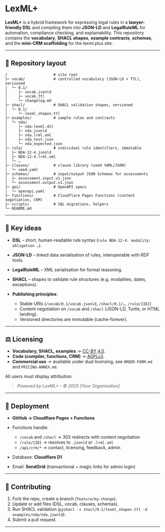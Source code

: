# LexML+

**LexML+** is a hybrid framework for expressing legal rules in a **lawyer-friendly DSL** and compiling them into **JSON-LD** and **LegalRuleML** for automation, compliance checking, and explainability.
This repository contains the **vocabulary**, **SHACL shapes**, **example contracts**, **schemas**, and the **mini-CRM scaffolding** for the lexml.plus site.

---

## 📂 Repository layout

```
/                     # site root
├─ vocab/             # controlled vocabulary (JSON-LD + TTL), versioned
│  └─ 0.1/
│     ├─ vocab.jsonld
│     ├─ vocab.ttl
│     └─ changelog.md
├─ shacl/             # SHACL validation shapes, versioned
│  └─ 0.1/
│     └─ lexml_shapes.ttl
├─ examples/          # sample rules and contracts
│  └─ nda/
│     ├─ nda-lexml.dsl
│     ├─ nda.jsonld
│     ├─ nda.lrml.xml
│     ├─ nda_test.json
│     └─ nda_expected.json
├─ rule/              # individual rule identifiers, immutable
│  ├─ NDA-12-4.jsonld
│  ├─ NDA-12-4.lrml.xml
│  └─ …
├─ clauses/           # clause library (seed YAML/JSON)
│  └─ seed.yaml
├─ schemas/           # input/output JSON Schemas for assessments
│  ├─ assessment.input.v1.json
│  └─ assessment.output.v1.json
├─ api/               # OpenAPI specs
│  └─ openapi.yaml
├─ functions/         # Cloudflare Pages Functions (content negotiation, CRM)
├─ scripts/           # SQL migrations, helpers
└─ README.md
```

---

## 🔑 Key ideas

* **DSL** – short, human-readable rule syntax (`rule NDA-12-4: modality: obligation …`).
* **JSON-LD** – linked data serialisation of rules, interoperable with RDF tools.
* **LegalRuleML** – XML serialisation for formal reasoning.
* **SHACL** – shapes to validate rule structures (e.g. modalities, dates, exceptions).
* **Publishing principles**:

  * Stable URIs (`/vocab/0.1/vocab.jsonld`, `/shacl/0.1/…`, `/rule/{ID}`)
  * Content negotiation on `/vocab` and `/shacl` (JSON-LD, Turtle, or HTML landing).
  * Versioned directories are immutable (cache-forever).

---

## ⚖️ Licensing

* **Vocabulary, SHACL, examples** → [CC-BY 4.0](https://creativecommons.org/licenses/by/4.0/).
* **Code (compiler, functions, CRM)** → [AGPLv3](https://www.gnu.org/licenses/agpl-3.0.html).
* **Commercial use** → available under dual licensing, see `ORDER-FORM.md` and `PRICING-ANNEX.md`.

All users must display attribution:

> *Powered by LexML+ – © 2025 \[Your Organisation]*

---

## 🚀 Deployment

* **GitHub → Cloudflare Pages + Functions**
* Functions handle:

  * `/vocab` and `/shacl` → 303 redirects with content negotiation
  * `/rule/{ID}` → resolves to `.jsonld` or `.lrml.xml`
  * `/api/crm/*` → contact, licensing, feedback, admin
* Database: **Cloudflare D1**
* Email: **SendGrid** (transactional + magic links for admin login)

---

## 🤝 Contributing

1. Fork the repo, create a branch (`feature/my-change`).
2. Update or add files (DSL, vocab, clauses, schemas).
3. Run SHACL validation (`pyshacl -s shacl/0.1/lexml_shapes.ttl -d examples/nda/nda.jsonld`).
4. Submit a pull request.

---


